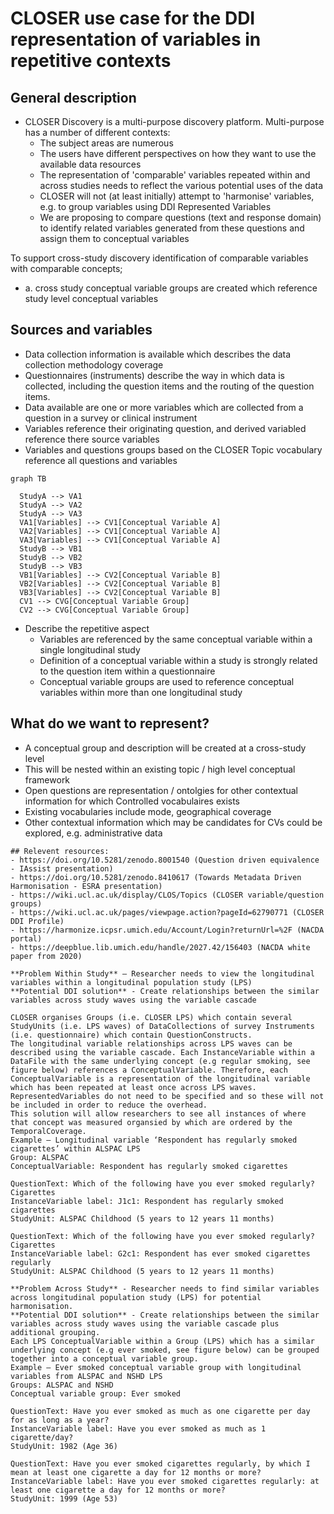 # CLOSER use case for the DDI representation of variables in repetitive contexts

## General description

- CLOSER Discovery is a multi-purpose discovery platform. Multi-purpose has a number of different contexts:
  - The subject areas are numerous
  - The users have different perspectives on how they want to use the available data resources
  - The representation of 'comparable' variables repeated within and across studies needs to reflect the various potential uses of the data
  - CLOSER will not (at least initially) attempt to 'harmonise' variables, e.g. to group variables using DDI Represented Variables
  - We are proposing to compare questions (text and response domain) to identify related variables generated from these questions and assign them to conceptual variables
 
To support cross-study discovery identification of comparable variables with comparable concepts;
  - a. cross study conceptual variable groups are created which reference study level conceptual variables

## Sources and variables

- Data collection information is available which describes the data collection methodology coverage
- Questionnaires (instruments) describe the way in which data is collected, including the question items and the routing of the question items.
- Data available are one or more variables which are collected from a question in a survey or clinical instrument
- Variables reference their originating question, and derived variabled reference there source variables
- Variables and questions groups based on the CLOSER Topic vocabulary reference all questions and variables

``` mermaid
graph TB

  StudyA --> VA1
  StudyA --> VA2
  StudyA --> VA3
  VA1[Variables] --> CV1[Conceptual Variable A] 
  VA2[Variables] --> CV1[Conceptual Variable A] 
  VA3[Variables] --> CV1[Conceptual Variable A]
  StudyB --> VB1
  StudyB --> VB2
  StudyB --> VB3
  VB1[Variables] --> CV2[Conceptual Variable B] 
  VB2[Variables] --> CV2[Conceptual Variable B] 
  VB3[Variables] --> CV2[Conceptual Variable B]
  CV1 --> CVG[Conceptual Variable Group]
  CV2 --> CVG[Conceptual Variable Group]
```

- Describe the repetitive aspect
  - Variables are referenced by the same conceptual variable within a single longitudinal study
  - Definition of a conceptual variable within a study is strongly related to the question item within a questionnaire
  - Conceptual variable groups are used to reference conceptual variables within more than one longitudinal study

## What do we want to represent?

- A conceptual group and description will be created at a cross-study level
- This will be nested within an existing topic / high level conceptual framework
- Open questions are representation / ontolgies for other contextual information for which Controlled vocabulaires exists
- Existing vocabularies include mode, geographical coverage
- Other contextual information which may be candidates for CVs could be explored, e.g. administrative data





```
## Relevent resources:
- https://doi.org/10.5281/zenodo.8001540 (Question driven equivalence - IAssist presentation)
- https://doi.org/10.5281/zenodo.8410617 (Towards Metadata Driven Harmonisation - ESRA presentation)
- https://wiki.ucl.ac.uk/display/CLOS/Topics (CLOSER variable/question groups)
- https://wiki.ucl.ac.uk/pages/viewpage.action?pageId=62790771 (CLOSER DDI Profile)
- https://harmonize.icpsr.umich.edu/Account/Login?returnUrl=%2F (NACDA portal)
- https://deepblue.lib.umich.edu/handle/2027.42/156403 (NACDA white paper from 2020)

**Problem Within Study** – Researcher needs to view the longitudinal variables within a longitudinal population study (LPS)
**Potential DDI solution** - Create relationships between the similar variables across study waves using the variable cascade

CLOSER organises Groups (i.e. CLOSER LPS) which contain several StudyUnits (i.e. LPS waves) of DataCollections of survey Instruments (i.e. questionnaire) which contain QuestionConstructs. 
The longitudinal variable relationships across LPS waves can be described using the variable cascade. Each InstanceVariable within a DataFile with the same underlying concept (e.g regular smoking, see figure below) references a ConceptualVariable. Therefore, each ConceptualVariable is a representation of the longitudinal variable which has been repeated at least once across LPS waves. RepresentedVariables do not need to be specified and so these will not be included in order to reduce the overhead. 
This solution will allow researchers to see all instances of where that concept was measured organsied by which are ordered by the TemporalCoverage.
Example – Longitudinal variable ‘Respondent has regularly smoked cigarettes’ within ALSPAC LPS
Group: ALSPAC
ConceptualVariable: Respondent has regularly smoked cigarettes

QuestionText: Which of the following have you ever smoked regularly? Cigarettes
InstanceVariable label: J1c1: Respondent has regularly smoked cigarettes
StudyUnit: ALSPAC Childhood (5 years to 12 years 11 months)

QuestionText: Which of the following have you ever smoked regularly? Cigarettes
InstanceVariable label: G2c1: Respondent has ever smoked cigarettes regularly
StudyUnit: ALSPAC Childhood (5 years to 12 years 11 months)

**Problem Across Study** - Researcher needs to find similar variables across longitudinal population study (LPS) for potential harmonisation. 
**Potential DDI solution** - Create relationships between the similar variables across study waves using the variable cascade plus additional grouping.
Each LPS ConceptualVariable within a Group (LPS) which has a similar underlying concept (e.g ever smoked, see figure below) can be grouped together into a conceptual variable group.
Example – Ever smoked conceptual variable group with longitudinal variables from ALSPAC and NSHD LPS
Groups: ALSPAC and NSHD
Conceptual variable group: Ever smoked

QuestionText: Have you ever smoked as much as one cigarette per day for as long as a year?
InstanceVariable label: Have you ever smoked as much as 1 cigarette/day?
StudyUnit: 1982 (Age 36)

QuestionText: Have you ever smoked cigarettes regularly, by which I mean at least one cigarette a day for 12 months or more?
InstanceVariable label: Have you ever smoked cigarettes regularly: at least one cigarette a day for 12 months or more? 
StudyUnit: 1999 (Age 53)

